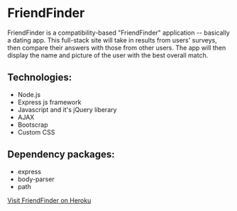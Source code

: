 # FriendFinder
FriendFinder is a compatibility-based "FriendFinder" application -- basically a dating app. This full-stack site will take in results from users' surveys, then compare their answers with those from other users. The app will then display the name and picture of the user with the best overall match. 

## Technologies:
* Node.js
* Express js framework
* Javascript and it's jQuery liberary
* AJAX
* Bootscrap
* Custom CSS


## Dependency packages:
* express
* body-parser
* path

[Visit FriendFinder on Heroku](https://thawing-coast-29140.herokuapp.com/)